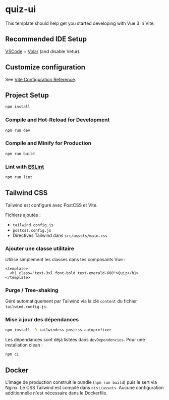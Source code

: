 # quiz-ui

This template should help get you started developing with Vue 3 in Vite.

## Recommended IDE Setup

[VSCode](https://code.visualstudio.com/) + [Volar](https://marketplace.visualstudio.com/items?itemName=Vue.volar) (and disable Vetur).

## Customize configuration

See [Vite Configuration Reference](https://vite.dev/config/).

## Project Setup

```sh
npm install
```

### Compile and Hot-Reload for Development

```sh
npm run dev
```

### Compile and Minify for Production

```sh
npm run build
```

### Lint with [ESLint](https://eslint.org/)

```sh
npm run lint
```

## Tailwind CSS

Tailwind est configuré avec PostCSS et Vite.

Fichiers ajoutés :

- `tailwind.config.js`
- `postcss.config.js`
- Directives Tailwind dans `src/assets/main.css`

### Ajouter une classe utilitaire

Utilise simplement les classes dans tes composants Vue :

```vue
<template>
  <h1 class="text-3xl font-bold text-emerald-600">Quiz</h1>
</template>
```

### Purge / Tree-shaking

Géré automatiquement par Tailwind via la clé `content` du fichier `tailwind.config.js`.

### Mise à jour des dépendances

```sh
npm install -D tailwindcss postcss autoprefixer
```

Les dépendances sont déjà listées dans `devDependencies`. Pour une installation clean :

```sh
npm ci
```

## Docker

L'image de production construit le bundle (`npm run build`) puis le sert via Nginx. Le CSS Tailwind est compilé dans `dist/assets`. Aucune configuration additionnelle n'est nécessaire dans le Dockerfile.
